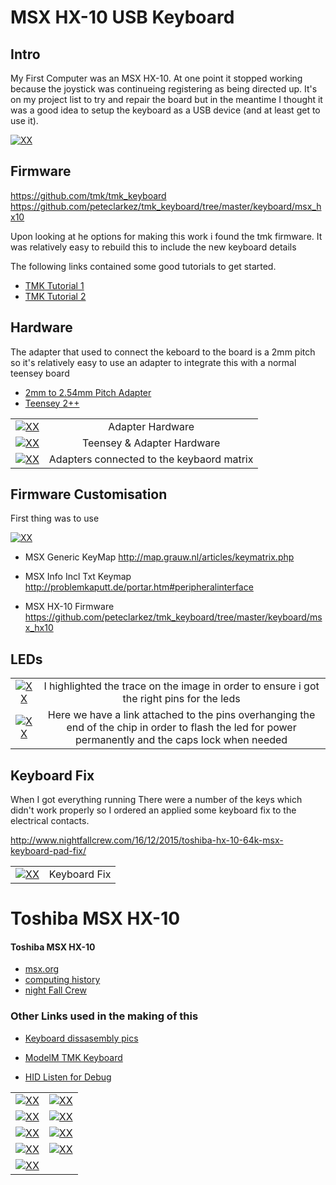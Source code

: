 # MSX HX-10 USB Keyboard

## Intro
My First Computer was an MSX HX-10.
At one point it stopped working because the joystick was continueing registering as being directed up.
It's on my project list to try and repair the board but in the meantime I thought it was a good idea to setup the keyboard as a USB device (and at least get to use it).

[![][msx2]][msx2]

## Firmware

https://github.com/tmk/tmk_keyboard
https://github.com/peteclarkez/tmk_keyboard/tree/master/keyboard/msx_hx10

Upon looking at he options for making this work i found the tmk firmware. It was relatively easy to rebuild this to include the new keyboard details

The following links contained some good tutorials to get started.

 * [TMK Tutorial 1](https://deskthority.net/workshop-f7/how-to-build-your-very-own-keyboard-firmware-t7177.html)
 * [TMK Tutorial 2](https://deskthority.net/workshop-f7/how-to-build-your-very-own-keyboard-firmware-t7177.html#p141386)


## Hardware

The adapter that used to connect the keboard to the board is a 2mm pitch so it's relatively easy to use an adapter to integrate this with a normal teensey board

 * [2mm to 2.54mm Pitch Adapter](http://www.proto-advantage.com/store/product_info.php?products_id=3800084) 
 * [Teensey 2++](https://www.pjrc.com/store/teensypp.html)
 

|               |       |
|:-------------:|:-----:|
| [![][msx7]][msx7] | Adapter Hardware |
| [![][msx3]][msx3] |  Teensey & Adapter Hardware |
| [![][msx1]][msx1] | Adapters connected to the keybaord matrix |


## Firmware Customisation

First thing was to use 

[![][msx9]][msx9] 


 * MSX Generic KeyMap http://map.grauw.nl/articles/keymatrix.php
 * MSX Info Incl Txt Keymap http://problemkaputt.de/portar.htm#peripheralinterface

* MSX HX-10 Firmware https://github.com/peteclarkez/tmk_keyboard/tree/master/keyboard/msx_hx10

## LEDs

|               |       |
|:-------------:|:-----:|
| [![][msx6]][msx6] | I highlighted the trace on the image in order to ensure i got the right pins for the leds | 
| [![][msx4]][msx4] | Here we have a link attached to the pins overhanging the end of the chip in order to flash the led for power permanently and the caps lock when needed |
## Keyboard Fix

When I got everything running There were a number of the keys which didn't work properly so I ordered an applied some keyboard fix to the electrical contacts.

http://www.nightfallcrew.com/16/12/2015/toshiba-hx-10-64k-msx-keyboard-pad-fix/


|               |       |
|:-------------:|:-----:|
| [![][msx8]][msx8] | Keyboard Fix |


Toshiba MSX HX-10
=================
  
#### Toshiba MSX HX-10
 * [msx.org](https://www.msx.org/wiki/Toshiba_HX-10P)
 * [computing history](http://www.computinghistory.org.uk/det/15464/Toshiba-MSX-HX-10/)
 * [night Fall Crew](http://www.nightfallcrew.com/07/11/2010/toshiba-msx-home-computer-hx-10/)

### Other Links used in the making of this


 * [Keyboard dissasembly pics](https://www.msx.org/forum/debates-en-espa-ol/hardware/ayuda-con-teclas-de-msxtoshiba-hx-10)

 * [ModelM TMK Keyboard](https://github.com/lmorchard/tmk_keyboard/tree/bdde5f9413ce5c3ea627f201b04f04fe371806ce/keyboard/modelm)

 * [HID Listen for Debug](/ekmps/shops/ultracabs/images/standard-joystick-set-with-mixed-pushbuttons.-90-p.jpg)
 

|               |       |
|:-------------:|:-----:|
| [![][msx1]][msx1] | [![][msx2]][msx2] |
| [![][msx3]][msx3] | [![][msx4]][msx4] |
| [![][msx5]][msx5] | [![][msx6]][msx6] |
| [![][msx7]][msx7] | [![][msx8]][msx8] |
| [![][msx9]][msx9] | |

[msx1]: images/20171013_141401.jpg "XX"
[msx2]: images/20171013_141442.jpg "XX"
[msx3]: images/20171021_115750.jpg "XX"
[msx3]: images/20171021_115901.jpg "XX"
[msx4]: images/20180502_210624.jpg "XX"
[msx5]: images/20180502_210705.jpg "XX"
[msx6]: images/KeyBoardTrace.jpg "XX"
[msx7]: images/ProtoAdvantage.jpg "XX"
[msx8]: images/keyboardFix.jpg "XX"
[msx9]: images/keyboardMatrix.jpg "XX"